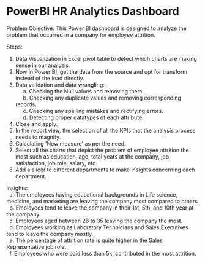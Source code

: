 # PowerBI HR Analytics Dashboard
Problem Objective:
This Power BI dashboard is designed to analyze the problem that occurred in a company for employee attrition.<br>

Steps:<br>
1. Data Visualization in Excel pivot table to detect which charts are making sense in our analysis.<br>
2. Now in Power BI, get the data from the source and opt for transform instead of the load directly. <br>
3. Data validation and data wrangling: <br>
     a. Checking the Null values and removing them.<br>
     b. Checking any duplicate values and removing corresponding records. <br>
     c. Checking any spelling mistakes and rectifying errors.<br>
     d. Detecting proper datatypes of each attribute.<br>
4. Close and apply.<br>
5. In the report view, the selection of all the KPIs that the analysis process needs to magnify. 
6. Calculating 'New measure' as per the need. <br>
7. Select all the charts that depict the problem of employee attrition the most such as education, age, total years at the company, job satisfaction, job role, salary, etc.<br>
8. Add a slicer to different departments to make insights concerning each department. <br>

Insights: <br>
  a. The employees having educational backgrounds in Life science, medicine, and marketing are leaving the company most compared to others.<br>
  b. Employees tend to leave the company in their 1st, 5th, and 10th year at the company. <br>
  c. Employees aged between 26 to 35 leaving the company the most. <br>
  d. Employees working as Laboratory Technicians and Sales Executives tend to leave the company mostly.<br>
  e. The percentage of attrition rate is quite higher in the Sales Representative job role. <br>
  f. Employees who were paid less than 5k, contributed in the most attrition.<br>
